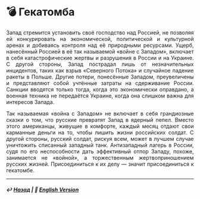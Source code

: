 # 💣 Гекатомба

<p align="justify">Запад стремится установить своё господство над Россией, не позволяя ей конкурировать на экономической, политической и культурной аренах и добиваясь контроля над её природными ресурсами. Ущерб, нанесённый Россией в её так называемой «войне с Западом», включает в себя катастрофические жертвы и разрушения в России и на Украине. С другой стороны, Запад пострадал лишь от незначительных инцидентов, таких как взрыв «Северного Потока» и случайное падение ракеты в Польше. Другие потери, понесённые Западом, преувеличены и представляют собой учтённые затраты на сдерживание России. Санкции вводятся только тогда, когда это экономически оправдано, а военная техника не передаётся Украине, когда она слишком важна для интересов Запада.</p>

<p align="justify">Так называемая «война с Западом» не включает в себя грандиозные сказки о том, что русские превратят Запад в ядерный пепел. Вместо этого американцы, живущие в комфорте, каждый месяц отдают свои карманные деньги на то, чтобы лишить жизни российских солдат. С другой стороны, русский солдат, рискуя всем, может в лучшем случае уничтожить списанный западный танк. Антизападный лагерь в России, судя по его неспособности дать эффективный отпор Западу, похоже, занимается не «войной», а торжественным жертвоприношением русских жизней. Присоединиться к их делу — значит присоединиться к гекатомбе.</p>

***

##### ↩️ [Назад](https://rozephyros.github.io/index-2.html) | 🗽 [English Version](english.md)

